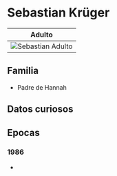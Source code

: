 # Sebastian Krüger

| Adulto 
| ---
| <img src="https://vignette.wikia.nocookie.net/dark-netflix/images/c/ce/Sebastian_Kr%C3%BCger_01.png/revision/latest/scale-to-width-down/350?cb=20190724014630" alt="Sebastian Adulto">

## Familia

* Padre de Hannah

## Datos curiosos

## Epocas

### 1986

*